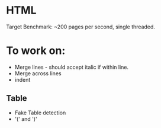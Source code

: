 # HTML


Target Benchmark:
~200 pages per second, single threaded.

# To work on:
* Merge lines - should accept italic if within line.
* Merge across lines
* indent


## Table
* Fake Table detection
* '(' and ')'